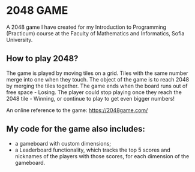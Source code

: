 # 2048 GAME

A 2048 game I have created for my Introduction to Programming (Practicum) course at the Faculty of Mathematics and Informatics, Sofia University.

## How to play 2048?

The game is played by moving tiles on a grid. Tiles with the same number merge into one when they touch. The object of the game is to reach 2048 by merging the tiles together. The game ends when the board runs out of free space - Losing. The player could stop playing once they reach the 2048 tile - Winning, or continue to play to get even bigger numbers!

An online reference to the game: https://2048game.com/

My code for the game also includes: 
-
- a gameboard with custom dimensions;
- a Leaderboard functionality, which tracks the top 5 scores and nicknames of the players with those scores, for each dimension of the gameboard.


